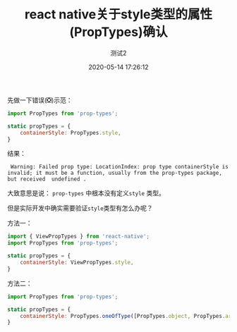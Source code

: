 ﻿---
title: 'react native关于style类型的属性(PropTypes)确认'
date: 2020-05-14 17:26:12
author: '测试2'
image: ../../images/javascript.jpg
tags:
  - react
---

先做一下错误(❎)示范：

```javascript
import PropTypes from 'prop-types';

static propTypes = {
    containerStyle: PropTypes.style,
}
```

结果：

` Warning: Failed prop type: LocationIndex: prop type containerStyle is invalid; it must be a function, usually from the prop-types package, but received  undefined .`

大致意思是说： `prop-types` 中根本没有定义`style` 类型。

但是实际开发中确实需要验证`style`类型有怎么办呢？

方法一：

```javascript
import { ViewPropTypes } from 'react-native';
import PropTypes from 'prop-types';

static propTypes = {
    containerStyle: ViewPropTypes.style,
}
```

方法二：

```javascript
import PropTypes from 'prop-types';

static propTypes = {
    containerStyle: PropTypes.oneOfType([PropTypes.object, PropTypes.array]),
}
```

